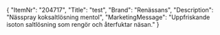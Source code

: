 {
  "ItemNr": "204717",
  "Title": "test",
  "Brand": "Renässans",
  "Description": "Nässpray koksaltlösning mentol",
  "MarketingMessage": "Uppfriskande isoton saltlösning som rengör och återfuktar näsan."
}